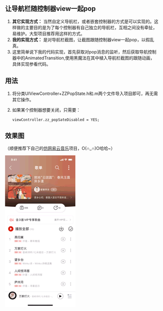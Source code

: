 ## 让导航栏随控制器view一起pop

1. **其它实现方式：** 当然自定义导航栏，或者嵌套控制器的方式是可以实现的。这样做的主要目的是为了每个控制器有自己独立的导航栏，互相之间没有牵扯，易维护。大型项目推荐用这样的方式。
2. **我的实现方式：** 是对导航栏截图，让截图跟随控制器view一起pop，以假乱真。
3. 这里简单说下我的代码实现，首先获取对pop消息的监听，然后获取导航控制器中的AnimatedTransition,使用黑魔法在其中植入导航栏截图的跟随动画，具体实现参看代码。

## 用法

1. 将分类UIViewController+ZZPopState.h和.m两个文件导入项目即可，再无需其它操作。
2. 如果某个控制器想要关闭，只需要：

	```objc
	viewController.zz_popSateDisabled = YES;
    ```
	
## 效果图 

（顺便推荐下自己的[仿网易云音乐](https://github.com/zmarvin/WangYiMusic)项目，O(∩_∩)O哈哈~）

![Examples](_Gifs/pop1.gif)



